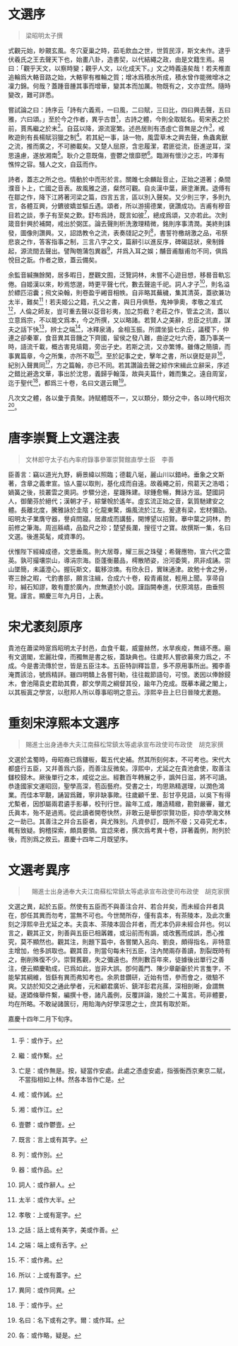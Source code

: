 # 文選序

> 梁昭明太子撰

式觀元始，眇覿玄風。冬穴夏巢之時，茹毛飲血之世，世質民淳，斯文未作。逮乎伏羲氏之王<span class="n">去聲</span>天下也，始畫八卦，造書契，以代結繩之政，由是文籍生焉。易曰：「觀乎天文，以察時變；觀乎人文，以化成天下。」文之時義遠矣哉！若夫椎<span class="n">直追</span>輪爲大輅<span class="n">音路</span>之始，大輅寧有椎輪之質；增冰爲積水所成，積水曾<span class="n">作能</span>微增冰之凜<span class="n">力錦</span>。何哉？蓋踵<span class="n">音腫</span>其事而增華，變其本而加厲。物既有之，文亦宜然。隨時變改，難可詳悉。

嘗試論之曰：詩序云「詩有六義焉，一曰風，二曰賦，三曰比，四曰興<span class="n">去聲</span>，五曰雅，六曰頌。」至於今之作者，異乎古昔[^z1]，古詩之體，今則全取賦名。荀宋表之於前，賈馬繼之於末[^z2]。自茲以降，源流寔繁。述邑居則有憑虛亡<span class="n">音無</span>是之作[^z3]，戒畋遊則有長楊賦羽獵之制[^z4]。若其紀一事，詠一物，風雲草木之興<span class="n">去聲</span>，魚蟲禽獸之流，推而廣之，不可勝載矣。又楚人屈原，含忠履潔，君匪從流，臣進逆耳，深思遠慮，遂放湘南[^z5]。耿介之意既傷，壹鬱之懷靡愬[^z6]。臨淵有懷沙之志，吟澤有憔悴之容。騷人之文，自茲而作。

詩者，蓋志之所之也。情動於中而形於言。關雎<span class="n">七余</span>麟趾<span class="n">音止</span>，正始之道著；桑間濮<span class="n">音卜</span>上，亡國之音表。故風雅之道，粲然可觀。自炎漢中葉，厥塗漸異。退傅有在鄒之作，降<span class="n">下江</span>將著河梁之篇，四言五言，區以別<span class="n">入聲</span>矣。又少則三字，多則九言，各體互興，分鑣<span class="n">彼嬌</span>並驅<span class="n">丘遇</span>。頌者，所以游揚德業，襃讚成功。吉甫有穆<span class="n">音目</span>若之談，季子有至矣之歎。舒布爲詩，既言如彼[^z9]，總成爲頌，又亦若此。次則箴<span class="n">音針</span>興於補闕，戒出於弼匡。論<span class="n">去聲</span>則析<span class="n">洗激</span>理精微，銘則序事清潤。美終則誄發，圖像則讚興。又，詔誥教令之流，表奏牋記之列[^z10]，書誓符檄<span class="n">胡激</span>之品，弔祭悲哀之作，答客指事之制，三言八字之文，篇辭引<span class="n">以進反</span>序，碑碣誌狀，衆制鋒起，源流間<span class="n">去聲</span>出。譬陶匏<span class="n">蒲包</span>異器[^z11]，幷爲入耳之娛；黼<span class="n">音甫</span>黻<span class="n">甫勿</span>不同，俱爲悅目之翫。作者之致，蓋云備矣。

余監<span class="n">音緘</span>撫餘閑，居多暇日，歷觀文囿，泛覽詞林，未嘗不心遊目想，移晷<span class="n">音軌</span>忘倦。自姬漢以來，眇焉悠邈，時更<span class="n">平聲</span>七代，數<span class="n">去聲</span>逾千祀。詞人才子[^z12]，則名溢於縹<span class="n">匹沼</span>囊；飛文染翰，則卷盈乎緗<span class="n">音相</span>帙。自非略其蕪穢，集其清英，蓋欲兼功太半，難矣[^z13]！若夫姬公之籍，孔父之書，與日月俱懸，鬼神爭奧，孝敬之准式[^z14]，人倫之師友，豈可重<span class="n">去聲</span>以芟<span class="n">音衫</span>夷，加之剪截？老莊之作，管孟之流，蓋以立意爲宗，不以能文爲本，今之所撰，又以略諸。若賢人之美辭，忠臣之抗直，謀夫之話<span class="n">下快</span>[^z15]，辨士之端[^z16]，冰釋泉涌，金相玉振。所謂坐狙<span class="n">七余</span>丘，議稷下，仲連之卻秦軍，食<span class="n">音異</span>其<span class="n">音饑</span>之下齊國，留侯之發八難，曲逆之吐六奇，蓋乃事美一時，語流千載，概<span class="n">古害</span>見墳籍，旁出子史。若斯之流，又亦繁博。雖傳之簡牘，而事異篇章，今之所集，亦所不取[^z17]。至於記事之史，擊年之書，所以襃貶是非[^z18]，紀別<span class="n">入聲</span>異同[^z19]，方之篇翰，亦已不同。若其讚論<span class="n">去聲</span>之綜<span class="n">作宋</span>緝<span class="n">此立</span>辭采，序述之錯比<span class="n">避逸</span>文華，事出於沈思，義歸乎翰藻，故與夫篇什，雜而集之。遠自周室，迄于聖代[^z20]，都爲三十卷，名曰文選云爾[^z21]。

凡次文之體，各以彙<span class="n">于貴</span>聚。詩賦體既不一，又以類分，類分之中，各以時代相次[^z22]。

[^z1]: 乎：或作于。
[^z2]: 繼：或作繫。
[^z3]: 亡是：或作無是。按，疑當作安處。此處之憑虛安處，指張衡西京東京二賦，不當指相如上林。然各本皆作亡是。
[^z4]: 戒：或作誡。
[^z5]: 湘：或作江。
[^z6]: 壹鬱：或作鬱壹。
[^z9]: 既言：言上或有其字。
[^z10]: 列：或作別。
[^z11]: 器：或作品。
[^z12]: 詞人：或作辭人。
[^z13]: 太半：或作大半。
[^z14]: 孝敬：上或有寔字。
[^z15]: 之話：話上或有美字，美或作善。
[^z16]: 之端：端上或有舌字。
[^z17]: 不：或作弗。
[^z18]: 所以：上或有蓋字。
[^z19]: 異同：或作同異。
[^z20]: 于：或作乎。
[^z21]: 名曰：名下或有之字。爾：或作耳。
[^z22]: 各：或作略，疑是。

# 唐李崇賢上文選注表

> 文林郎守太子右內率府錄事參軍崇賢館直學士臣　李善

臣善言：竊以道光九野，縟景緯以照臨；德載八埏，麗山川以錯峙。垂象之文斯著，含章之義聿宣。協人靈以取則，基化成而自遠。故羲繩之前，飛葛天之浩唱；媧簧之後，掞叢雲之奧詞。步驟分途，星躔殊建。球鍾愈暢，舞詠方滋。楚國詞人，御蘭芬於絕代；漢朝才子，綜鞶帨於遙年。虛玄流正始之音，氣質馳建安之體。長離北度，騰雅詠於圭陰；化龍東騖，煽風流於江左。爰逮有梁，宏材彌劭。昭明太子業膺守器，譽貞問寢。居肅成而講藝，開博望以招賢。搴中葉之詞林，酌前修之筆海。周巡緜嶠，品盈尺之珍；楚望長瀾，搜徑寸之寶。故撰斯一集，名曰文選。後進英髦，咸資準的。

伏惟陛下經緯成德，文思垂風。則大居尊，耀三辰之珠璧；希聲應物，宣六代之雲英。孰可撮壤崇山，導涓宗海。臣蓬衡蕞品，樗散陋姿，汾河委筴，夙非成誦。崇山墜簡，未議澄心。握玩斯文，載移涼燠。有欣永日，實昧通津。故勉十舍之勞，寄三餘之暇，弋釣書部，願言注緝，合成六十卷，殺青甫就，輕用上聞。享帚自珍，緘石知謬，敢有塵於廣內，庶無遺於小說。謹詣闕奉進，伏原鴻慈，曲垂照覽。謹言。顯慶三年九月日，上表。

# 宋尤袤刻原序

貴池在蕭梁時寔爲昭明太子封邑，血食千載，威靈赫然，水旱疾疫，無禱不應。廟有文選閣，宏麗壯偉，而獨無是書之板，蓋缺典也。往歲邦人嘗欲募衆力爲之，不成。今是書流傳於世，皆是五臣注本。五臣特訓釋旨意，多不原用事所出。獨李善淹貫該洽，號爲精詳。雖四明贛上各嘗刊勒，往往裁節語句，可恨。袤因以俸餘鋟木，會池陽袁史君助其費，郡文學周之綱督其役，踰年乃克成。既摹本藏之閣上，以其板寘之學宮，以慰邦人所以尊事昭明之意云。淳熙辛丑上巳日晉陵尤袤題。

# 重刻宋淳熙本文選序

> 賜進士出身通奉大夫江南蘇松常鎮太等處承宣布政使司布政使　胡克家撰

文選於孟蜀時，毋昭裔已爲鏤板，載五代史補。然其所刻何本，不可考也。宋代大都盛行五臣，又幷善爲六臣，而善注反微矣。淳熙中，尤延之在貴池倉使，取善注讎校鋟木。厥後單行之本，咸從之出。經數百年轉展之手，譌舛日滋，將不可讀。恭逢國家文運昭回，聖學高深，苞函藝府。受書之士，均思熟精選理，以潤色鴻業。而佳本罕覯，誦習爲難，寧非缺事歟。往歲顧千里、彭甘亭見語，以吳下有得尤槧者，因卽屬兩君遴手影摹，校刊行世。踰年工成，雕造精緻，勘對嚴審，雖尤氏眞本，殆不是過焉。從此讀者開卷快然，非敢云是舉卽崇賢功臣，抑亦學海文林之一助已。其善注之幷合五臣者，與尤殊別。凡資參訂，既所不廢；又尋究尤本，輒有致疑。鉤稽探索，頗具要領。宜諗來者，撰次爲考異十卷，詳著義例，附列於後，而別爲之敘云。嘉慶十四年二月既望序。

# 文選考異序

>　賜進士出身通奉大夫江南蘇松常鎮太等處承宣布政使司布政使　胡克家撰

文選之異，起於五臣。然使有五臣而不與善注合幷、若合幷矣，而未經合幷者具在，卽任其異而勿考，當無不可也。今世閒所存，僅有袁本，有茶陵本，及此次重刻之淳熙辛丑尤延之本。夫袁本、茶陵本固合幷者，而尤本仍非未經合幷也。何以言之，觀其正文，則善與五臣已相羼雜，或沿前而有譌，或改舊而成誤，悉心推究，莫不顯然也。觀其注，則題下篇中，各嘗闌入呂向、劉良，頗得指名，非特意主增加，他多誤取也。觀其音，則當句每未刊五臣，注內閒兩存善讀，割裂既時有之，刪削殊復不少。崇賢舊觀，失之彌遠也。然則數百年來，徒據後出單行之善注，便云顯慶勒成，已爲如此，豈非大誤。卽何義門、陳少章齗齗於片言隻字，不能挈其綱維，皆繇有異而弗知考也。余夙昔鑽研，近始有悟，參而會之，徵驗不爽。又訪於知交之通此學者，元和顧君廣圻、鎮洋彭君兆蓀，深相剖晰，僉謂無疑。遂廼條舉件繫，編撰十卷，諸凡義例，反覆詳論，幾於二十萬言。苟非體要，均在所略。不敢祕諸篋衍，用貽海內好學深思之士，庶其有取於斯。

嘉慶十四年二月下旬序。 
